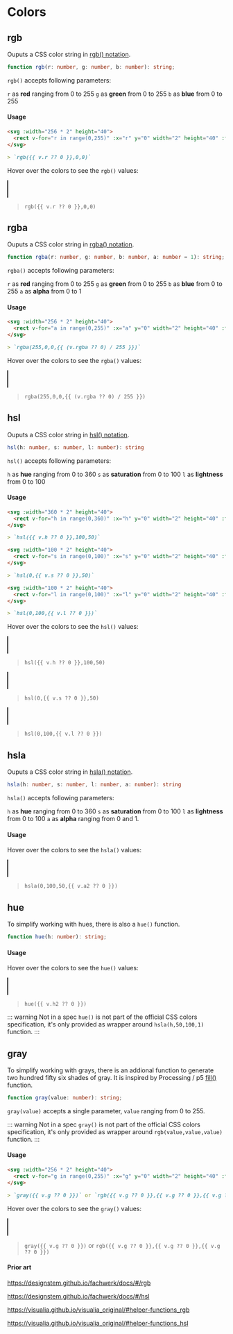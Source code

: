# Colors

## rgb

Ouputs a CSS color string in [rgb() notation](<https://developer.mozilla.org/en-US/docs/Web/CSS/color_value/rgb()>).

```ts
function rgb(r: number, g: number, b: number): string;
```

`rgb()` accepts following parameters:

`r` as **red** ranging from 0 to 255
`g` as **green** from 0 to 255
`b` as **blue** from 0 to 255

#### Usage

```md
<svg :width="256 * 2" height="40">
  <rect v-for="r in range(0,255)" :x="r" y="0" width="2" height="40" :fill="rgb(r,0,0)" v-on:mouseover="v.r = r" />
</svg>

> `rgb({{ v.r ?? 0 }},0,0)`
```

Hover over the colors to see the `rgb()` values:

<svg :width="256 * 2" height="40">
  <rect v-for="r in range(0,255)" :x="r" y="0" width="2" height="40" :fill="rgb(r,0,0)" v-on:mouseover="v.r = r" />
</svg>

> `rgb({{ v.r ?? 0 }},0,0)`

## rgba

Ouputs a CSS color string in [rgba() notation](<https://developer.mozilla.org/en-US/docs/Web/CSS/color_value/rgba()>).

```ts
function rgba(r: number, g: number, b: number, a: number = 1): string;
```

`rgba()` accepts following parameters:

`r` as **red** ranging from 0 to 255
`g` as **green** from 0 to 255
`b` as **blue** from 0 to 255
`a` as **alpha** from 0 to 1

#### Usage

```md
<svg :width="256 * 2" height="40">
  <rect v-for="a in range(0,255)" :x="a" y="0" width="2" height="40" :fill="rgba(255,0,0,a / 255)" v-on:mouseover="v.rgba = a" />
</svg>

> `rgba(255,0,0,{{ (v.rgba ?? 0) / 255 }})`
```

Hover over the colors to see the `rgba()` values:

<svg :width="256 * 2" height="40">
  <rect v-for="a in range(0,255)" :x="a" y="0" width="2" height="40" :fill="rgba(255,0,0,a / 255)" v-on:mouseover="v.rgba = a" />
</svg>

> `rgba(255,0,0,{{ (v.rgba ?? 0) / 255 }})`

## hsl

Ouputs a CSS color string in [hsl() notation](<https://developer.mozilla.org/en-US/docs/Web/CSS/color_value/hsl()>).

```ts
hsl(h: number, s: number, l: number): string
```

`hsl()` accepts following parameters:

`h` as **hue** ranging from 0 to 360
`s` as **saturation** from 0 to 100
`l` as **lightness** from 0 to 100

#### Usage

```md
<svg :width="360 * 2" height="40">
  <rect v-for="h in range(0,360)" :x="h" y="0" width="2" height="40" :fill="hsl(h,100,50)" v-on:mouseover="v.h = h" />
</svg>

> `hsl({{ v.h ?? 0 }},100,50)`

<svg :width="100 * 2" height="40">
  <rect v-for="s in range(0,100)" :x="s" y="0" width="2" height="40" :fill="hsl(0,s,50)" v-on:mouseover="v.s = s" />
</svg>

> `hsl(0,{{ v.s ?? 0 }},50)`

<svg :width="100 * 2" height="40">
  <rect v-for="l in range(0,100)" :x="l" y="0" width="2" height="40" :fill="hsl(0,100,l)" v-on:mouseover="v.l = l" />
</svg>

> `hsl(0,100,{{ v.l ?? 0 }})`
```

Hover over the colors to see the `hsl()` values:

<svg :width="360 * 2" height="40">
  <rect v-for="h in range(0,360)" :x="h" y="0" width="2" height="40" :fill="hsl(h,100,50)" v-on:mouseover="v.h = h" />
</svg>

> `hsl({{ v.h ?? 0 }},100,50)`

<svg :width="100 * 2" height="40">
  <rect v-for="s in range(0,100)" :x="s" y="0" width="2" height="40" :fill="hsl(0,s,50)" v-on:mouseover="v.s = s" />
</svg>

> `hsl(0,{{ v.s ?? 0 }},50)`

<svg :width="100 * 2" height="40">
  <rect v-for="l in range(0,100)" :x="l" y="0" width="2" height="40" :fill="hsl(0,100,l)" v-on:mouseover="v.l = l" />
</svg>

> `hsl(0,100,{{ v.l ?? 0 }})`

## hsla

Ouputs a CSS color string in [hsla() notation](<https://developer.mozilla.org/en-US/docs/Web/CSS/color_value/hsla()>).

```ts
hsla(h: number, s: number, l: number, a: number): string
```

`hsla()` accepts following parameters:

`h` as **hue** ranging from 0 to 360
`s` as **saturation** from 0 to 100
`l` as **lightness** from 0 to 100
`a` as **alpha** ranging from 0 and 1.

#### Usage

Hover over the colors to see the `hsla()` values:

<svg :width="100 * 2" height="40">
  <rect v-for="a2 in range(0,100)" :x="a2" y="0" width="2" height="40" :fill="hsla(0,100,50,a2 / 100)" v-on:mouseover="v.a2 = a2" />
</svg>

> `hsla(0,100,50,{{ v.a2 ?? 0 }})`

## hue

To simplify working with hues, there is also a `hue()` function.

```ts
function hue(h: number): string;
```

#### Usage

Hover over the colors to see the `hue()` values:

<svg :width="360 * 2" height="40">
  <rect v-for="h2 in range(0,360)" :x="h2" y="0" width="2" height="40" :fill="hsl(h2,100,50)" v-on:mouseover="v.h2 = h2" />
</svg>

> `hue({{ v.h2 ?? 0 }})`

::: warning Not in a spec
`hue()` is not part of the official CSS colors specification, it's only provided as wrapper around `hsla(h,50,100,1)` function.
:::

## gray

To simplify working with grays, there is an addional function to generate two hundred fifty six shades of gray. It is inspired by Processing / p5 [fill()](https://p5js.org/reference/#/p5/fill) function.

```ts
function gray(value: number): string;
```

`gray(value)` accepts a single parameter, `value` ranging from 0 to 255.

::: warning Not in a spec
`gray()` is not part of the official CSS colors specification, it's only provided as wrapper around `rgb(value,value,value)` function.
:::

#### Usage

```md
<svg :width="256 * 2" height="40">
  <rect v-for="g in range(0,255)" :x="g" y="0" width="2" height="40" :fill="gray(g)" v-on:mouseover="v.g = g" />
</svg>

> `gray({{ v.g ?? 0 }})` or `rgb({{ v.g ?? 0 }},{{ v.g ?? 0 }},{{ v.g ?? 0 }})`
```

Hover over the colors to see the `gray()` values:

<svg :width="256 * 2" height="40">
  <rect v-for="g in range(0,255)" :x="g" y="0" width="2" height="40" :fill="gray(g)" v-on:mouseover="v.g = g" />
</svg>

> `gray({{ v.g ?? 0 }})` or `rgb({{ v.g ?? 0 }},{{ v.g ?? 0 }},{{ v.g ?? 0 }})`

#### Prior art

https://designstem.github.io/fachwerk/docs/#/rgb

https://designstem.github.io/fachwerk/docs/#/hsl

https://visualia.github.io/visualia_original/#helper-functions_rgb

https://visualia.github.io/visualia_original/#helper-functions_hsl
